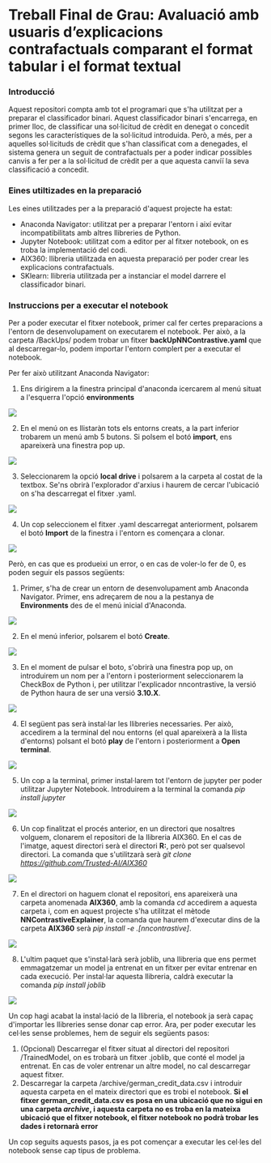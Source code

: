 # Treball Final de Grau: Avaluació amb usuaris d’explicacions contrafactuals comparant el format tabular i el format textual

### Introducció
Aquest repositori compta amb tot el programari que s'ha utilitzat per a preparar el classificador binari. Aquest classificador binari s'encarrega, en primer lloc, de classificar una sol·licitud de crèdit en denegat o concedit segons les característiques de la sol·licitud introduida. Però, a més, per a aquelles sol·licituds de crèdit que s'han classificat com a denegades, el sistema genera un seguit de contrafactuals per a poder indicar possibles canvis a fer per a la sol·licitud de crèdit per a que aquesta canviï la seva classificació a concedit.

### Eines utiltizades en la preparació
Les eines utilitzades per a la preparació d'aquest projecte ha estat:

- Anaconda Navigator: utilitzat per a preparar l'entorn i així evitar incompatibilitats amb altres llibreries de Python.
- Jupyter Notebook: utilitzat com a editor per al fitxer notebook, on es troba la implementació del codi.
- AIX360: llibreria utilitzada en aquesta preparació per poder crear les explicacions contrafactuals.
- SKlearn: llibreria utilitzada per a instanciar el model darrere el classificador binari.

### Instruccions per a executar el notebook
Per a poder executar el fitxer notebook, primer cal fer certes preparacions a l'entorn de desenvolupament on executarem el notebook. Per això, a la carpeta /BackUps/ podem trobar un fitxer **backUpNNContrastive.yaml** que al descarregar-lo, podem importar l'entorn complert per a executar el notebook. 

Per fer això utilitzant Anaconda Navigator:

1. Ens dirigirem a la finestra principal d'anaconda icercarem al menú situat a l'esquerra l'opció **environments**
<img src="https://github.com/Gerard01mm/TFGAvaluacioDeContrafactuals/blob/main/tutorialImportar/importar1.png">

2. En el menú on es llistaràn tots els entorns creats, a la part inferior trobarem un menú amb 5 butons. Si polsem el botó **import**, ens apareixerà una finestra pop up.
<img src="https://github.com/Gerard01mm/TFGAvaluacioDeContrafactuals/blob/main/tutorialImportar/importar2.png">

3. Seleccionarem la opció **local drive** i polsarem a la carpeta al costat de la textbox. Se'ns obrirà l'explorador d'arxius i haurem de cercar l'ubicació on s'ha descarregat el fitxer .yaml.
<img src="https://github.com/Gerard01mm/TFGAvaluacioDeContrafactuals/blob/main/tutorialImportar/importar3.png">

4. Un cop seleccionem el fitxer .yaml descarregat anteriorment, polsarem el botó **Import** de la finestra i l'entorn es començara a clonar.
<img src="https://github.com/Gerard01mm/TFGAvaluacioDeContrafactuals/blob/main/tutorialImportar/importar4.png">

Però, en cas que es produeixi un error, o en cas de voler-lo fer de 0, es poden seguir els passos següents:

1. Primer, s'ha de crear un entorn de desenvolupament amb Anaconda Navigator. Primer, ens adreçarem de nou a la pestanya de **Environments** des de el menú inicial d'Anaconda.
<img src="https://github.com/Gerard01mm/TFGAvaluacioDeContrafactuals/blob/main/tutorialImportar/importar1.png">

2. En el menú inferior, polsarem el botó **Create**.
<img src="https://github.com/Gerard01mm/TFGAvaluacioDeContrafactuals/blob/main/TutorialCrearEntorn/Crear2.png">

3. En el moment de pulsar el boto, s'obrirà una finestra pop up, on introduirem un nom per a l'entorn i posteriorment seleccionarem la CheckBox de Python i, per utilitzar l'explicador nncontrastive, la versió de Python haura de ser una versió **3.10.X**.
<img src="https://github.com/Gerard01mm/TFGAvaluacioDeContrafactuals/blob/main/TutorialCrearEntorn/Crear3.png">

4. El següent pas serà instal·lar les llibreries necessaries. Per això, accedirem a la terminal del nou entorns (el qual apareixerà a la llista d'entorns) polsant el botó **play** de l'entorn i posteriorment a **Open terminal**.
<img src="https://github.com/Gerard01mm/TFGAvaluacioDeContrafactuals/blob/main/TutorialCrearEntorn/Crear4.png">

5. Un cop a la terminal, primer instal·larem tot l'entorn de jupyter per poder utilitzar Jupyter Notebook. Introduirem a la terminal la comanda _pip install jupyter_
<img src="https://github.com/Gerard01mm/TFGAvaluacioDeContrafactuals/blob/main/TutorialCrearEntorn/Crear5.png">

6. Un cop finalitzat el procés anterior, en un directori que nosaltres volguem, clonarem el repositori de la llibreria AIX360. En el cas de l'imatge, aquest directori serà el directori **R:**, però pot ser qualsevol directori. La comanda que s'utilitzarà serà _git clone https://github.com/Trusted-AI/AIX360_
<img src="https://github.com/Gerard01mm/TFGAvaluacioDeContrafactuals/blob/main/TutorialCrearEntorn/Crear6.png">

7. En el directori on haguem clonat el repositori, ens apareixerà una carpeta anomenada **AIX360**, amb la comanda _cd_ accedirem a aquesta carpeta i, com en aquest projecte s'ha utilitzat el mètode **NNContrastiveExplainer**, la comanda que haurem d'executar dins de la carpeta **AIX360** serà _pip install -e .[nncontrastive]_.
<img src="https://github.com/Gerard01mm/TFGAvaluacioDeContrafactuals/blob/main/TutorialCrearEntorn/Crear7.png">

8. L'ultim paquet que s'instal·larà serà joblib, una llibreria que ens permet emmagatzemar un model ja entrenat en un fitxer per evitar entrenar en cada execució. Per instal·lar aquesta llibreria, caldrà executar la comanda _pip install joblib_
<img src="https://github.com/Gerard01mm/TFGAvaluacioDeContrafactuals/blob/main/TutorialCrearEntorn/Crear8.png">

Un cop hagi acabat la instal·lació de la llibreria, el notebook ja serà capaç d'importar les llibreries sense donar cap error. Ara, per poder executar les cel·les sense problemes, hem de seguir els següents pasos:

1. (Opcional) Descarregar el fitxer situat al directori del repositori /TrainedModel, on es trobarà un fitxer .joblib, que conté el model ja entrenat. En cas de voler entrenar un altre model, no cal descarregar aquest fitxer.
2. Descarregar la carpeta /archive/german_credit_data.csv i introduir aquesta carpeta en el mateix directori que es trobi el notebook. **Si el fitxer german_credit_data.csv es posa en una ubicació que no sigui en una carpeta _archive_, i aquesta carpeta no es troba en la mateixa ubicació que el fitxer notebook, el fitxer notebook no podrà trobar les dades i retornarà error** 

Un cop seguits aquests pasos, ja es pot començar a executar les cel·les del notebook sense cap tipus de problema.


